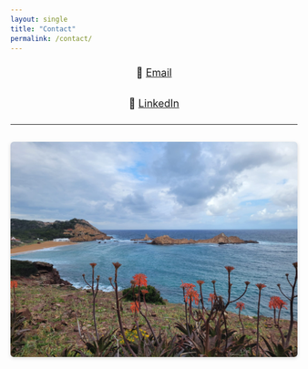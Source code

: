 ```yaml
---
layout: single
title: "Contact"
permalink: /contact/
---
```


<div style="text-align: center; font-size: 18px; line-height: 2;">

📧 <a href="mailto:ayah.bohsali@upf.edu">Email</a>  

💼 <a href="https://www.linkedin.com/in/ayah-bohsali-b65aa8128" target="_blank">LinkedIn</a>

</div>

<hr>

<div class = responsive-flex; style="text-align: center; margin-top: 30px; margin-bottom: 30px;">
  <img src="/assets/images/menorca1.jpg" alt="Contact Background" style="max-width: 100%; height: auto; border-radius: 6px; box-shadow: 0 2px 6px rgba(0,0,0,0.15);">
</div>
